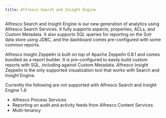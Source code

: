 ```yaml
---
title: Alfresco Search and Insight Engine 
---
```


Alfresco Search and Insight Engine is our new generation of analytics using Alfresco Search Services. It fully supports aspects, properties, ACLs, and Custom Metadata. It also supports SQL queries for reporting on the Solr data store using JDBC, and the dashboard comes pre-configured with some common reports.

Alfresco Insight Zeppelin is built on top of Apache Zeppelin 0.8.1 and comes bundled as a report builder. It is pre-configured to easily build custom reports with SQL, including against Custom Metadata. Alfresco Insight Zeppelin is the only supported visualization tool that works with Search and Insight Engine.

Currently the following are not supported with Alfresco Search and Insight Engine 1.4:

* Alfresco Process Services
* Reporting on audit and activity feeds from Alfresco Content Services
* Multi-tenancy
